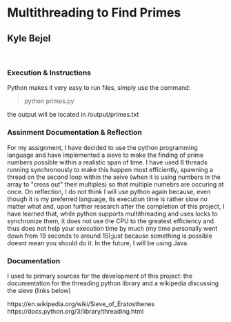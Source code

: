 <h1>Multithreading to Find Primes</h1>
<h2>Kyle Bejel</h2>
<br>
<h3>Execution & Instructions</h3>
<p>Python makes it very easy to run files, simply use the command:</p>

>python primes.py

<p>the output will be located in /output/primes.txt</p>
<h3>Assinment Documentation & Reflection</h3>
<p>For my assignment, I have decided to use the python programming language and have implemented a sieve to make the finding of prime numbers possible within a realistic span of time. I have used 8 threads running synchronously to make this happen most efficiently, spawning a thread on the second loop within the seive (when it is using numbers in the array to "cross out" their multiples) so that multiple numebrs are occuring at once. On reflection, I do not think I will use python again because, even though it is my preferred language, its execution time is rather slow no matter what and, upon further research after the completion of this project, I have learned that, while python supports multithreading and uses locks to synchronize them, it does not use the CPU to the greatest efficiency and thus does not help your execution time by much (my time personally went down from 19 seconds to around 15);just because something is possible doesnt mean you should do it. In the future, I will be using Java.</p>
<h3>Documentation</h3>
<p>I used to primary sources for the development of this project: the documentation for the threading python library and a wikipedia discussing the sieve (links below)</p>
<a>https://en.wikipedia.org/wiki/Sieve_of_Eratosthenes</a><br>
<a>https://docs.python.org/3/library/threading.html</a>
